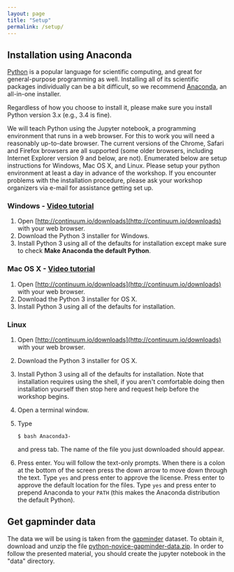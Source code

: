 ```yaml
---
layout: page
title: "Setup"
permalink: /setup/
---
```


## Installation using Anaconda

[Python](https://python.org) is a popular language for scientific computing, and great for
general-purpose programming as well. Installing all of its scientific packages
individually can be a bit difficult, so we recommend
[Anaconda](https://www.continuum.io/anaconda), an all-in-one
installer.

Regardless of how you choose to install it, please make sure you install Python
version 3.x (e.g., 3.4 is fine).

We will teach Python using the Jupyter notebook, a programming environment that
runs in a web browser. For this to work you will need a reasonably up-to-date
browser. The current versions of the Chrome, Safari and Firefox browsers are all
supported (some older browsers, including Internet Explorer version 9 and below,
are not).  Enumerated below are setup instructions for Windows, Mac OS X, and
Linux.  Please setup your python environment at least a day in advance of the
workshop.  If you encounter problems with the installation procedure, please ask
your workshop organizers via e-mail for assistance getting set up.

### Windows - [Video tutorial](https://www.youtube.com/watch?v=xxQ0mzZ8UvA)
1. Open [http://continuum.io/downloads](http://continuum.io/downloads) with your web browser.
2. Download the Python 3 installer for Windows.
3. Install Python 3 using all of the defaults for installation except make sure to
check **Make Anaconda the default Python**.

### Mac OS X - [Video tutorial](https://www.youtube.com/watch?v=TcSAln46u9U)
1. Open [http://continuum.io/downloads](http://continuum.io/downloads) with your web browser.
2. Download the Python 3 installer for OS X.
3. Install Python 3 using all of the defaults for installation.

### Linux
1.  Open [http://continuum.io/downloads](http://continuum.io/downloads) with your web browser.
2.  Download the Python 3 installer for OS X.
3.  Install Python 3 using all of the defaults for installation.  Note that
    installation requires using the shell, if you aren't comfortable doing then
    installation yourself then stop here and request help before the workshop
    begins.
4.  Open a terminal window.
5.  Type

    ~~~{.input}
    $ bash Anaconda3-
    ~~~
    and press tab.  The name of the file you just downloaded should appear.
6.  Press enter.  You will follow the text-only prompts.  When there is a colon
    at the bottom of the screen press the down arrow to move down through the text.
    Type `yes` and press enter to approve the license. Press enter to approve the
    default location for the files. Type `yes` and press enter to prepend Anaconda to
    your `PATH` (this makes the Anaconda distribution the default Python).

## Get gapminder data
The data we will be using is taken from the [gapminder](gapminder.org) dataset.
To obtain it, download and unzip the file [python-novice-gapminder-data.zip](python-novice-gapminder-data.zip).
In order to follow the presented material, you should create the jupyter notebook in the "data" directory.

